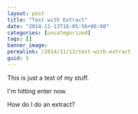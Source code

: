 ```yaml
---
layout: post
title: "Test with Extract"
date: "2014-11-13T16:05:56+06:00"
categories: [uncategorized]
tags: []
banner_image: 
permalink: /2014/11/13/test-with-extract
guid: 5
---
```


This is just a test of my stuff.<!--more-->

I'm hitting enter now.

How do I do an extract?